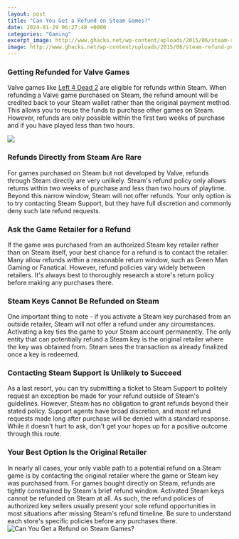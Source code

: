 ```yaml
---
layout: post
title: "Can You Get a Refund on Steam Games?"
date: 2024-01-29 06:27:48 +0000
categories: "Gaming"
excerpt_image: http://www.ghacks.net/wp-content/uploads/2015/06/steam-refund-process-1.jpg
image: http://www.ghacks.net/wp-content/uploads/2015/06/steam-refund-process-1.jpg
---
```


### Getting Refunded for Valve Games
Valve games like [Left 4 Dead 2](https://store.fi.io.vn/womens-custom-proud-football-grandma-number-28-personalized-women-v-neck-t-shirt/women&) are eligible for refunds within Steam. When refunding a Valve game purchased on Steam, the refund amount will be credited back to your Steam wallet rather than the original payment method. This allows you to reuse the funds to purchase other games on Steam. However, refunds are only possible within the first two weeks of purchase and if you have played less than two hours.

![](https://www.wikihow.com/images/d/db/Refund-a-Game-on-Steam-Step-12.jpg)
### Refunds Directly from Steam Are Rare 
For games purchased on Steam but not developed by Valve, refunds through Steam directly are very unlikely. Steam's refund policy only allows returns within two weeks of purchase and less than two hours of playtime. Beyond this narrow window, Steam will not offer refunds. Your only option is to try contacting Steam Support, but they have full discretion and commonly deny such late refund requests.
### Ask the Game Retailer for a Refund
If the game was purchased from an authorized Steam key retailer rather than on Steam itself, your best chance for a refund is to contact the retailer. Many allow refunds within a reasonable return window, such as Green Man Gaming or Fanatical. However, refund policies vary widely between retailers. It's always best to thoroughly research a store's return policy before making any purchases there.
### Steam Keys Cannot Be Refunded on Steam
One important thing to note - if you activate a Steam key purchased from an outside retailer, Steam will not offer a refund under any circumstances. Activating a key ties the game to your Steam account permanently. The only entity that can potentially refund a Steam key is the original retailer where the key was obtained from. Steam sees the transaction as already finalized once a key is redeemed.
### Contacting Steam Support Is Unlikely to Succeed  
As a last resort, you can try submitting a ticket to Steam Support to politely request an exception be made for your refund outside of Steam's guidelines. However, Steam has no obligation to grant refunds beyond their stated policy. Support agents have broad discretion, and most refund requests made long after purchase will be denied with a standard response. While it doesn't hurt to ask, don't get your hopes up for a positive outcome through this route.
### Your Best Option Is the Original Retailer
In nearly all cases, your only viable path to a potential refund on a Steam game is by contacting the original retailer where the game or Steam key was purchased from. For games bought directly on Steam, refunds are tightly constrained by Steam's brief refund window. Activated Steam keys cannot be refunded on Steam at all. As such, the refund policies of authorized key sellers usually present your sole refund opportunities in most situations after missing Steam's refund timeline. Be sure to understand each store's specific policies before any purchases there.
![Can You Get a Refund on Steam Games?](http://www.ghacks.net/wp-content/uploads/2015/06/steam-refund-process-1.jpg)